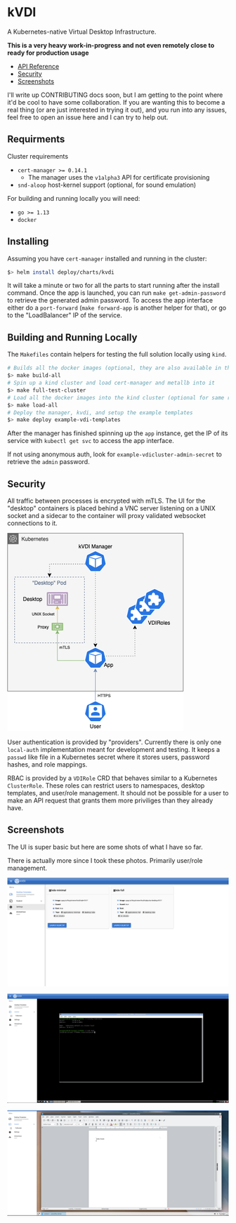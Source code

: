 # kVDI

A Kubernetes-native Virtual Desktop Infrastructure.

**This is a very heavy work-in-progress and not even remotely close to ready for production usage**

 - [API Reference](doc/crds.md)
 - [Security](#security)
 - [Screenshots](#screenshots)

I'll write up CONTRIBUTING docs soon, but I am getting to the point where it'd be cool to have some collaboration.
If you are wanting this to become a real thing (or are just interested in trying it out), and you run into any issues, feel free to open an issue here and I can try to help out.

## Requirments

Cluster requirements

  - `cert-manager >= 0.14.1`
    - The manager uses the `v1alpha3` API for certificate provisioning
  - `snd-aloop` host-kernel support (optional, for sound emulation)

For building and running locally you will need:

  - `go >= 1.13`
  - `docker`

## Installing

Assuming you have `cert-manager` installed and running in the cluster:

```bash
$> helm install deploy/charts/kvdi
```

It will take a minute or two for all the parts to start running after the install command.
Once the app is launched, you can run `make get-admin-password` to retrieve the generated admin password.
To access the app interface either do a `port-forward` (`make forward-app` is another helper for that), or go to the "LoadBalancer" IP of the service.

## Building and Running Locally

The `Makefiles` contain helpers for testing the full solution locally using `kind`.

```bash
# Builds all the docker images (optional, they are also available in the quay repo)
$> make build-all
# Spin up a kind cluster and load cert-manager and metallb into it
$> make full-test-cluster
# Load all the docker images into the kind cluster (optional for same reason as build)
$> make load-all
# Deploy the manager, kvdi, and setup the example templates
$> make deploy example-vdi-templates
```

After the manager has finished spinning up the `app` instance, get the IP of its service with `kubectl get svc` to access the app interface.

If not using anonymous auth, look for `example-vdicluster-admin-secret` to retrieve the `admin` password.

## Security

All traffic between processes is encrypted with mTLS.
The UI for the "desktop" containers is placed behind a VNC server listening on a UNIX socket and a sidecar to the container will proxy validated websocket connections to it.

![img](doc/kvdi_arch.png)

User authentication is provided by "providers". Currently there is only one `local-auth` implementation meant for development and testing.
It keeps a `passwd` like file in a Kubernetes secret where it stores users, password hashes, and role mappings.

RBAC is provided by a `VDIRole` CRD that behaves similar to a Kubernetes `ClusterRole`.
These roles can restrict users to namespaces, desktop templates, and user/role management.
It should not be possible for a user to make an API request that grants them more priviliges than they already have.

## Screenshots

The UI is super basic but here are some shots of what I have so far.

There is actually more since I took these photos. Primarily user/role management.

![img](doc/templates.png)

![img](doc/term.png)

![img](doc/libre.png)
